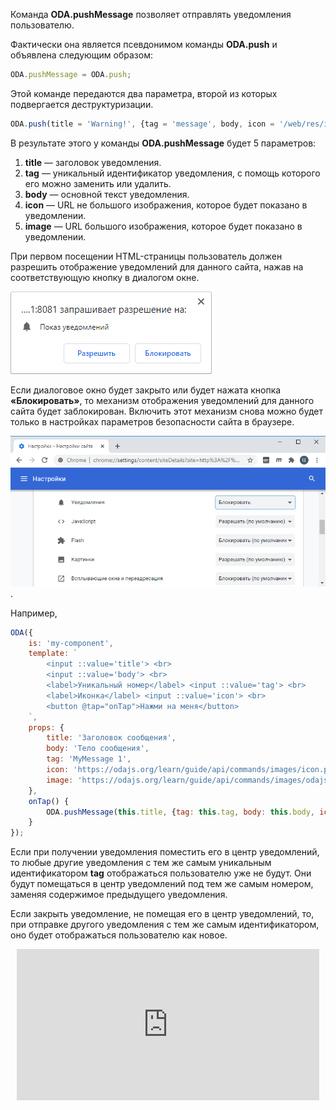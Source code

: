 Команда **ODA.pushMessage** позволяет отправлять уведомления пользователю.

Фактически она является псевдонимом команды **ODA.push** и объявлена следующим образом:

```javascript
ODA.pushMessage = ODA.push;
```

Этой команде передаются два параметра, второй из которых подвергается деструктуризации.

```javascript
ODA.push(title = 'Warning!', {tag = 'message', body, icon = '/web/res/icons/warning.png', image}={})
```

В результате этого у команды **ODA.pushMessage** будет 5 параметров:

1. **title** — заголовок уведомления.
1. **tag** — уникальный идентификатор уведомления, с помощь которого его можно заменить или удалить.
1. **body** — основной текст уведомления.
1. **icon** — URL не большого изображения, которое будет показано в уведомлении.
1. **image** — URL большого изображения, которое будет показано в уведомлении.

При первом посещении HTML-страницы пользователь должен разрешить отображение уведомлений для данного сайта, нажав на соответствующую кнопку в диалогом окне.

![Разрешение отображать уведомления](learn/guide/api/commands/images/requestNotification.png "Разрешить уведомления")

Если диалоговое окно будет закрыто или будет нажата кнопка **«Блокировать»**, то механизм отображения уведомлений для данного сайта будет заблокирован. Включить этот механизм снова можно будет только в настройках параметров безопасности сайта в браузере.

![Отключение блокировки уведомлений](learn/guide/api/commands/images/SiteSetting.png "Отключение блокировки уведомлений").

Например,

```javascript run_edit_[my-component.js]
ODA({
    is: 'my-component',
    template: `
        <input ::value='title'> <br>
        <input ::value='body'> <br>
        <label>Уникальный номер</label> <input ::value='tag'> <br>
        <label>Иконка</label> <input ::value='icon'> <br>
        <button @tap="onTap">Нажми на меня</button>
    `,
    props: {
        title: 'Заголовок сообщения',
        body: 'Тело сообщения',
        tag: 'MyMessage 1',
        icon: 'https://odajs.org/learn/guide/api/commands/images/icon.png',
        image: 'https://odajs.org/learn/guide/api/commands/images/odajs.png',
    },
    onTap() {
        ODA.pushMessage(this.title, {tag: this.tag, body: this.body, icon: this.icon, image: this.image});
    }
});
```

Если при получении уведомления поместить его в центр уведомлений, то любые другие уведомления с тем же самым уникальным идентификатором **tag** отображаться пользователю уже не будут. Они будут помещаться в центр уведомлений под тем же самым номером, заменяя содержимое предыдущего уведомления.

Если закрыть уведомление, не помещая его в центр уведомлений, то, при отправке другого уведомления с тем же самым идентификатором, оно будет отображаться пользователю как новое.

<div style="position:relative;padding-bottom:48%; margin:10px">
    <iframe src="https://www.youtube.com/embed/ygJF0vkPUZ8?start=0" frameborder="0" allow="accelerometer; autoplay; encrypted-media; gyroscope; picture-in-picture" allowfullscreen
    	style="position:absolute;width:100%;height:100%;"></iframe>
</div>
